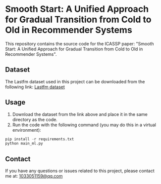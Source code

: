 # Smooth Start: A Unified Approach for Gradual Transition from Cold to Old in Recommender Systems

This repository contains the source code for the ICASSP paper: "Smooth Start: A Unified Approach for Gradual Transition from Cold to Old in Recommender Systems".


## Dataset

The Lastfm dataset used in this project can be downloaded from the following link: [Lastfm dataset](https://drive.google.com/drive/folders/1CipSW_DH4fne5w86M3b-00uh3rVRvmLk?usp=sharing)


## Usage

1. Download the dataset from the link above and place it in the same directory as the code.
2. Run the code with the following command (you may do this in a virtual environment):
```python
pip install -r requirements.txt
python main_ml.py
```


## Contact
If you have any questions or issues related to this project, please contact me at: 1033051159@qq.com
